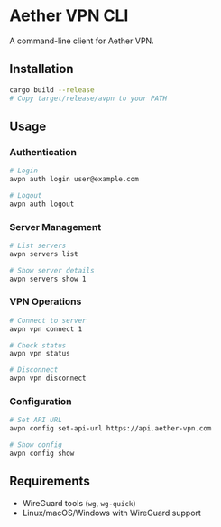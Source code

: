 # Aether VPN CLI

A command-line client for Aether VPN.

## Installation

```bash
cargo build --release
# Copy target/release/avpn to your PATH
```

## Usage

### Authentication
```bash
# Login
avpn auth login user@example.com

# Logout
avpn auth logout
```

### Server Management
```bash
# List servers
avpn servers list

# Show server details
avpn servers show 1
```

### VPN Operations
```bash
# Connect to server
avpn vpn connect 1

# Check status
avpn vpn status

# Disconnect
avpn vpn disconnect
```

### Configuration
```bash
# Set API URL
avpn config set-api-url https://api.aether-vpn.com

# Show config
avpn config show
```

## Requirements

- WireGuard tools (`wg`, `wg-quick`)
- Linux/macOS/Windows with WireGuard support